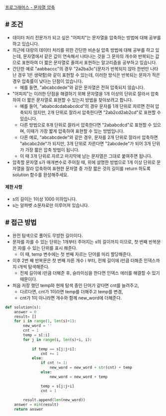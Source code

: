 
[프로그래머스 - 문자열 압축](https://school.programmers.co.kr/learn/courses/30/lessons/60057)


## **# 조건**

- 데이터 처리 전문가가 되고 싶은 "어피치"는 문자열을 압축하는 방법에 대해 공부를 하고 있습니다. 
- 최근에 대량의 데이터 처리를 위한 간단한 비손실 압축 방법에 대해 공부를 하고 있는데, 문자열에서 같은 값이 연속해서 나타나는 것을 그 문자의 개수와 반복되는 값으로 표현하여 더 짧은 문자열로 줄여서 표현하는 알고리즘을 공부하고 있습니다. 
- 간단한 예로 "aabbaccc"의 경우 "2a2ba3c"(문자가 반복되지 않아 한번만 나타난 경우 1은 생략함)와 같이 표현할 수 있는데, 이러한 방식은 반복되는 문자가 적은 경우 압축률이 낮다는 단점이 있습니다. 
	- 예를 들면, "abcabcdede"와 같은 문자열은 전혀 압축되지 않습니다. 
- "어피치"는 이러한 단점을 해결하기 위해 문자열을 1개 이상의 단위로 잘라서 압축하여 더 짧은 문자열로 표현할 수 있는지 방법을 찾아보려고 합니다.
	- 예를 들어, "ababcdcdababcdcd"의 경우 문자를 1개 단위로 자르면 전혀 압축되지 않지만, 2개 단위로 잘라서 압축한다면 "2ab2cd2ab2cd"로 표현할 수 있습니다. 
	- 다른 방법으로 8개 단위로 잘라서 압축한다면 "2ababcdcd"로 표현할 수 있으며, 이때가 가장 짧게 압축하여 표현할 수 있는 방법입니다.
	- 다른 예로, "abcabcdede"와 같은 경우, 문자를 2개 단위로 잘라서 압축하면 "abcabc2de"가 되지만, 3개 단위로 자른다면 "2abcdede"가 되어 3개 단위가 가장 짧은 압축 방법이 됩니다. 
	- 이 때 3개 단위로 자르고 마지막에 남는 문자열은 그대로 붙여주면 됩니다.
- 압축할 문자열 s가 매개변수로 주어질 때, 위에 설명한 방법으로 1개 이상 단위로 문자열을 잘라 압축하여 표현한 문자열 중 가장 짧은 것의 길이를 return 하도록 solution 함수를 완성해주세요.


#### **제한 사항**
- s의 길이는 1이상 1000 이하입니다.
- s는 알파벳 소문자로만 이루어져 있습니다.



## **# 접근 방법**

- 완전 탐색으로 풀어도 무방한 길이이다.
- 문자를 자를 수 있는 단위는 1개부터 주어지는 s의 길이까지 이므로, 첫 번째 반복문은 자를 수 있는 단위를 표시 해준다.
	- 이 때, temp 변수에는 첫 번째 자르는 단어를 미리 할당해준다.
- 이후 2번 째 반복문은 첫 번째 자른 개수 i 부터, 전체 길이에 i만큼 더해준 인덱스까지 i개씩 탐색해준다.
	- 전체 길이에 i만큼 더해준 후, 슬라이싱을 한다면 인덱스 에러를 해결할 수 있기 때문이다.
- 처음 저장 했던 temp와 현재 탐색 중인 단어가 같다면 cnt를 늘려주고,
	- 다르다면, cnt가 1이라면 temp를 더해주고 temp를 변경,
	- cnt가 1이 아니라면 개수와 함께 new_word에 더해준다.


```python
def solution(s):
    answer = 0
    result= []
    for i in range(1, len(s)+1):
        new_word = ''
        cnt = 1
        temp = s[:i]
        for j in range(i, len(s)+i, i):
            
            if temp == s[j:j+i]:
                cnt += 1
            else:
                if cnt != 1:
                    new_word = new_word + str(cnt) + temp
                else:
                    new_word = new_word + temp
            
                temp = s[j:j+i]
                cnt = 1
        
        result.append(len(new_word))
    answer = min(result)
    return answer
```